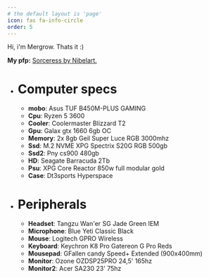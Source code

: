```yaml
---
# the default layout is 'page'
icon: fas fa-info-circle
order: 5
---
```



Hi, i'm Mergrow. Thats it :)

**My pfp:** [Sorceress by Nibelart.](https://nibelart.artstation.com/projects/lVYJvG)


- # **Computer specs**

    - **mobo**: Asus TUF B450M-PLUS GAMING
    - **Cpu**: Ryzen 5 3600
    - **Cooler**: Coolermaster Blizzard T2
    - **Gpu**: Galax gtx 1660 6gb OC
    - **Memory**: 2x 8gb Geil Super Luce RGB 3000mhz
    - **Ssd**: M.2 NVME XPG Spectrix S20G RGB 500gb
    - **Ssd2**: Pny cs900 480gb
    - **HD**: Seagate Barracuda 2Tb
    - **Psu**: XPG Core Reactor 850w full modular gold
    - **Case**: Dt3sports Hyperspace


- # **Peripherals**

    - **Headset**: Tangzu Wan'er SG Jade Green IEM
    - **Microphone**: Blue Yeti Classic Black
    - **Mouse**: Logitech GPRO Wireless
    - **Keyboard**: Keychron K8 Pro Gatereon G Pro Reds
    - **Mousepad**: GFallen candy Speed+ Extended (900x400mm)
    - **Monitor**: Ozone OZDSP25PRO 24,5' 165hz
    - **Monitor2**: Acer SA230 23' 75hz